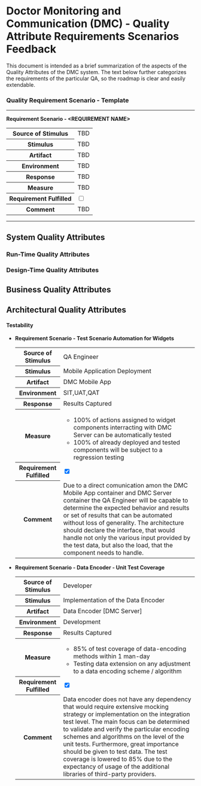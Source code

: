# Doctor Monitoring and Communication (DMC) - Quality Attribute Requirements Scenarios Feedback

This document is intended as a brief summarization of the aspects of the Quality Attributes of the DMC system. The text below further categorizes the
requirements of the particular QA, so the roadmap is clear and easily extendable.

### Quality Requirement Scenario - Template
<hr>

 <b>Requirement Scenario - \<REQUIREMENT NAME></b>
    <table>
        <tr>
            <th>Source of Stimulus</th>
            <td>TBD</td>
        </tr>
        <tr>
            <th>Stimulus</th>
            <td>TBD</td>
        </tr>
        <tr>
            <th>Artifact</th>
            <td>TBD</td>
        </tr>
        <tr>
            <th>Environment</th>
            <td>TBD</td>
        </tr>
        <tr>
            <th>Response</th>
            <td>TBD</td>
        </tr>
        <tr>
            <th>Measure</th>
            <td>TBD</td>
        </tr>
        <tr>
            <th>Requirement Fulfilled</th>
            <td><input type="checkbox"></td>
        </tr>
        <tr>
            <th>Comment</th>
            <td>TBD</td>
        </tr>
    </table>

<hr>

<!-- SYSTEM -->

## System Quality Attributes

### Run-Time Quality Attributes

### Design-Time Quality Attributes 

<!-- BUSINESS -->

## Business Quality Attributes

<!-- ARCHITECTURE -->

## Architectural Quality Attributes

#### Testability

- <b>Requirement Scenario - Test Scenario Automation for Widgets</b>
    <table>
        <tr>
            <th>Source of Stimulus</th>
            <td>QA Engineer</td>
        </tr>
        <tr>
            <th>Stimulus</th>
            <td>Mobile Application Deployment</td>
        </tr>
        <tr>
            <th>Artifact</th>
            <td>DMC Mobile App</td>
        </tr>
        <tr>
            <th>Environment</th>
            <td>SIT,UAT,QAT</td>
        </tr>
        <tr>
            <th>Response</th>
            <td>Results Captured</td>
        </tr>
        <tr>
            <th>Measure</th>
            <td>
                <ul>
                    <li>
                        100% of actions assigned to widget components interracting with DMC Server can be automatically tested
                    </li>
                    <li>
                        100% of already deployed and tested components will be subject to a regression testing
                    </li>
                </ul>
            </td>
        </tr>
        <tr>
            <th>Requirement Fulfilled</th>
            <td><input type="checkbox" checked></td>
        </tr>
        <tr>
            <th>Comment</th>
            <td>Due to a direct comunication amon the DMC Mobile App container and DMC Server container the QA Engineer will be capable to determine the expected behavior and results or set of results that can be automated without loss of generality. The architecture should declare the interface, that would handle not only the various input provided by the test data, but also the load, that the component needs to handle.</td>
        </tr>
    </table>

- <b>Requirement Scenario - Data Encoder - Unit Test Coverage</b>
    <table>
        <tr>
            <th>Source of Stimulus</th>
            <td>Developer</td>
        </tr>
        <tr>
            <th>Stimulus</th>
            <td>Implementation of the Data Encoder</td>
        </tr>
        <tr>
            <th>Artifact</th>
            <td>Data Encoder [DMC Server]</td>
        </tr>
        <tr>
            <th>Environment</th>
            <td>Development</td>
        </tr>
        <tr>
            <th>Response</th>
            <td>Results Captured</td>
        </tr>
        <tr>
            <th>Measure</th>
            <td>
                <ul>
                    <li>
                        85% of test coverage of data-encoding methods within 1 man-day
                    </li>
                    <li>
                        Testing data extension on any adjustment to a data encoding scheme / algorithm
                    </li>
                </ul>
            </td>
        </tr>
        <tr>
            <th>Requirement Fulfilled</th>
            <td><input type="checkbox" checked></td>
        </tr>
        <tr>
            <th>Comment</th>
            <td>
                Data encoder does not have any dependency that would require extensive mocking strategy or implementation on the integration test level. The main focus can be determined to validate and verify the particular encoding schemes and algorithms on the level of the unit tests. Furthermore, great importance should be given to test data. The test coverage is lowered to 85% due to the expectancy of usage of the additional libraries of third-party providers.
            </td>
        </tr>
    </table>

